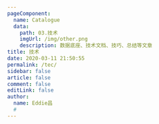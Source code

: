```yaml
---
pageComponent:
  name: Catalogue
  data:
    path: 03.技术
    imgUrl: /img/other.png
    description: 数据底座、技术文档、技巧、总结等文章
title: 技术
date: 2020-03-11 21:50:55
permalink: /tec/
sidebar: false
article: false
comment: false
editLink: false
author:
  name: Eddie昌
  #
---
```

